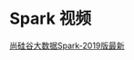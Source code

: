 



# Spark 视频

  [尚硅谷大数据Spark-2019版最新](https://www.bilibili.com/video/av62992342/?spm_id_from=333.788.videocard.0)
